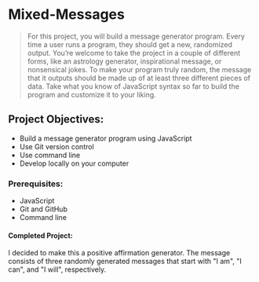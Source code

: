 # Mixed-Messages

>For this project, you will build a message generator program. Every time a user runs a program, they should get a new, randomized output. You’re welcome to take the project in a couple of different forms, like an astrology generator, inspirational message, or nonsensical jokes. To make your program truly random, the message that it outputs should be made up of at least three different pieces of data. Take what you know of JavaScript syntax so far to build the program and customize it to your liking.

## Project Objectives:
* Build a message generator program using JavaScript
* Use Git version control
* Use command line
* Develop locally on your computer
### Prerequisites:
* JavaScript
* Git and GitHub
* Command line

#### Completed Project:
I decided to make this a positive affirmation generator. The message consists of three randomly generated messages that start with "I am", "I can", and "I will", respectively.
